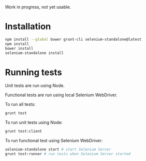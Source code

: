 Work in progress, not yet usable.

Installation
============

```sh
npm install --global bower grunt-cli selenium-standalone@latest
npm install
bower install
selenium-standalone install
```

Running tests
=============

Unit tests are run using Node.

Functional tests are run using local Selenium WebDriver.

To run all tests:
```sh
grunt test
```

To run unit tests using Node:
```sh
grunt test:client
```

To run functional test using Selenium WebDriver:
```sh
selenium-standalone start # start Selenium Server
grunt test:runner # run tests when Selenium Server started
```